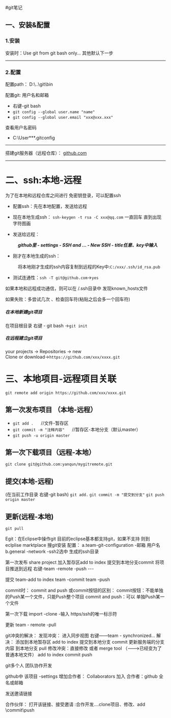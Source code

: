 #git笔记  

## 一、安装&配置  

### **1.安装**  

安装时：Use git from git bash only... 其他默认下一步  

-------------

### **2.配置**

配置path： D:\\..\git\bin  

配置git: 用户名和邮箱   
 
+ 右键-git bash
+ `git config --global user.name "name"`    
+ `git config --global user.email "xxx@xxx.xxx"`  

查看用户名密码  

+ C:\User\***\.gitconfig

----------

搭建git服务器（远程仓库）： [github.com](https://github.com "github")  
 
-----------


# 二、**ssh:本地-远程**  

为了在本地和远程仓库之间进行 免密钥登录，可以配置ssh 

+  配置ssh：先在本地配置，发送给远程

+  现在本地生成ssh：
 `ssh-keygen -t rsa -C xxx@qq.com`   一直回车  直到出现字符图画
+ 发送给远程：  

 &nbsp;&nbsp;&nbsp;&nbsp;&nbsp;&nbsp;&nbsp;&nbsp;&nbsp;&nbsp;***github里 - settings - SSH and ... - New SSH  - title任意、key中输入*** 
  
+ 刚才在本地生成的ssh：  

&nbsp;&nbsp;&nbsp;&nbsp;&nbsp;&nbsp;&nbsp;&nbsp;&nbsp;&nbsp;将本地刚才生成的ssh内容复制到远程的Key中:`C:/xxx/.ssh/id_rsa.pub`

+ 测试连通性：`ssh -T git@github.com`->`yes`

如果本地和远程成功通信，则可以在 /.ssh目录中 发现known_hosts文件  

如果失败：多尝试几次 、检查回车符(粘贴之后会多一个回车符)  

##### 在本地新建git项目
在项目根目录  右键 - git bash ->`git init`

##### 在远程建立git项目  
your projects -> Repositories -> new    
Clone or download->`https://github.com/xxx/xxxx.git`

# **三、本地项目-远程项目关联**  

`git remote add origin https://github.com/xxx/xxxx.git`

## 第一次发布项目 （本地-远程）
+ `git add .` &nbsp;&nbsp;&nbsp;&nbsp; //文件-暂存区  
+ `git commit -m "注释内容"` &nbsp;&nbsp;&nbsp;&nbsp; //暂存区-本地分支（默认master）  
+ `git push -u origin master`


## 第一次下载项目（远程-本地）
`git clone git@github.com:yanqun/mygitremote.git`

## 提交(本地-远程)
(在当前工作目录 右键-git bash)
`git add.`
`git commit -m "提交到分支"`
`git push  origin master`

## 更新(远程-本地)
`git pull`


Egit：在Eclipse中操作git
目前的eclipse基本都支持git，如果不支持 则到eclplise marktplace 搜git安装
配置：
a.team-git-configuration -邮箱 用户名
b.general -network -ssh2选中 生成的ssh目录

第一次发布
share project
加入暂存区add to index
提交到本地分支commit 
将项目推送到远程	  右键-team -remote -push ---


提交
team-add to index
team -commit
team -push


commit时：
commit and push 或commit按钮的区别：
commit按钮：不能单独的Push某一个文件，只能Push整个项目
commit and push：可以 单独Push某一个文件


第一次下载
import -clone -输入 https/ssh的唯一标示符


更新
team - remote -pull


git冲突的解决：
发现冲突：	进入同步视图  右键——team - synchronized...
解决：
	添加到本地暂存区 add to index
	提交到本地分支 commit
	更新服务端的分支内容  到本地分支 pull
	修改冲突：直接修改 或者 merge tool
				（--->已经变为了普通本地文件）
	add to index
	commit push



git多个人 团队协作开发


github中 该项目 -settings
增加合作者： Collaborators 加入 合作者：github 全名或邮箱

发送邀请链接


合作伙伴： 打开该链接、接受邀请 :合作开发....clone项目、修改、add \commit\push


